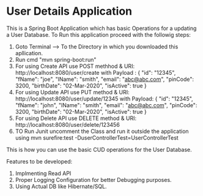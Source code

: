 # User Details Application
This is a Spring Boot Application which has basic Operations for a updating a User Database.
To Run this application proceed with the followig steps:
1. Goto Terminal --> To the Directory in which you downloaded this apllication.
2. Run cmd "mvn spring-boot:run"
3. For using Create API use POST methhod & URI: http://localhost:8080/user/create with 
Payload : {
	"id": "12345",
	"fName": "joe",
	"lName": "smith",
	"email": "abc@abc.com",
	"pinCode": 3200,
	"birthDate": "02-Mar-2020",
    "isActive": true
}
4. For using Update API use PUT method & URI: http://localhost:8080/user/update/12345 with 
Payload: {
	"id": "12345",
	"fName": "john",
	"lName": "smith",
	"email": "abc@abc.com",
	"pinCode": 3200,
	"birthDate": "02-Mar-2020",
    "isActive": true
}
5. For using Delete API use DELETE method & URI: http://localhost:8080/user/delete/123456 
6. TO Run Junit uncomment the Class and run it outside the application using mvn surefire:test -DuserControllerTest=UserControllerTest

This is how you can use the basic CUD operations for the User Database.

Features to be developed:
1. Implmenting Read API
2. Proper Logging Configuration for better Debugging purposes.
3. Using Actual DB like Hibernate/SQL.
